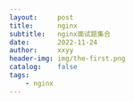 ```yaml
---
layout:     post
title:      nginx
subtitle:   nginx面试题集合
date:       2022-11-24
author:     xxyy
header-img: img/the-first.png
catalog:    false
tags:
    - nginx
---
```


### 
